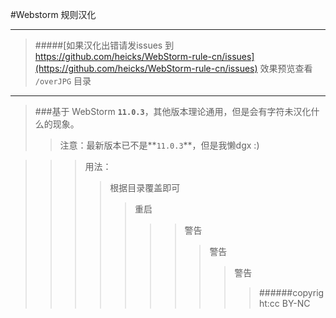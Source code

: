 #Webstorm 规则汉化

-----
> #####[如果汉化出错请发issues 到 https://github.com/heicks/WebStorm-rule-cn/issues](https://github.com/heicks/WebStorm-rule-cn/issues)
> 效果预览查看 `/overJPG` 目录
-----

>###基于 WebStorm **`11.0.3`**，其他版本理论通用，但是会有字符未汉化什么的现象。
>> 注意：最新版本已不是**`11.0.3`**，但是我懒dgx :)

>>>用法：
>>>>根据目录覆盖即可
>>>>>重启
>>>>>>
>>>>>>>警告
>>>>>>>>警告
>>>>>>>>>警告
>>>>>>>>>>######copyright:cc BY-NC
